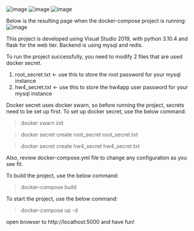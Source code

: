 
![image](https://user-images.githubusercontent.com/101609196/167264725-3c9e426e-0c39-4913-9821-2c7af233c0c9.png)
![image](https://user-images.githubusercontent.com/101609196/167264732-d254024c-690b-485c-a79f-eba0616757ef.png)
![image](https://user-images.githubusercontent.com/101609196/167264745-0967d6c0-7437-4416-b9cf-e3fdd4aaa416.png)

Below is the resulting page when the docker-compose project is running:
![image](https://user-images.githubusercontent.com/101609196/167264798-9511a6c0-1e8a-4fab-b41f-f7e68508b7df.png)

This project is developed using Visual Studio 2019, with python 3.10.4 and flask for the web tier.
Backend is using mysql and redis.

To run the project successfully, you need to modify 2 files that are used docker secret.
1) root_secret.txt   <- use this to store the root password for your mysql instance
2) hw4_secret.txt    <- use this to store the hw4app user password for your mysql instance

Docker secret uses docker swarn, so before running the project, secrets need to be set up first.  To set up docker secret, use the below command:
> docker swarn init

> docker secret create root_secret root_secret.txt

> docker secret create hw4_secret hw4_secret.txt

Also, review docker-compose.yml file to change any configuration as you see fit.

To build the project, use the below command:
>docker-compose build

To start the project, use the below command:
>docker-compose up -d

open browser to http://localhost:5000 and have fun!
